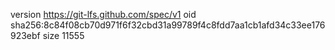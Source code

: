 version https://git-lfs.github.com/spec/v1
oid sha256:8c84f08cb70d971f6f32cbd31a99789f4c8fdd7aa1cb1afd34c33ee176923ebf
size 11555
